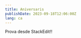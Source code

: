 ```yaml
---
title: Aniversaris
publishDate: 2023-09-18T12:06:00Z
lang: ca
---
```


Prova desde StackEdit!!
<!--stackedit_data:
eyJoaXN0b3J5IjpbOTA1NjUwMjk3XX0=
-->